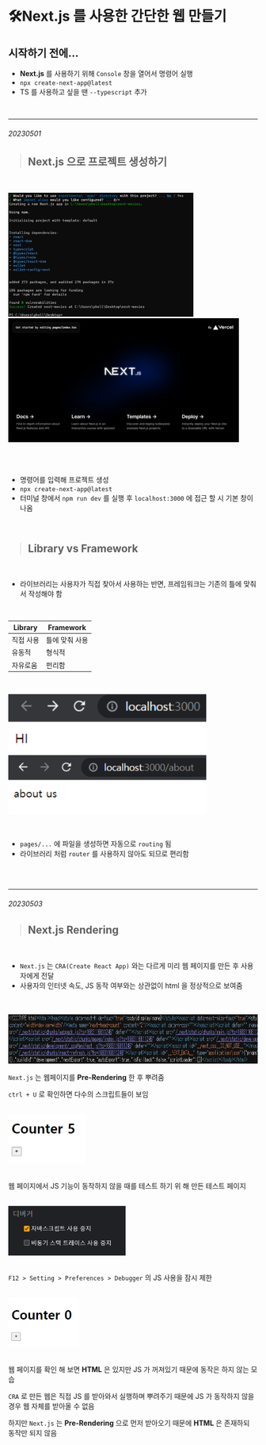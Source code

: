 # 🛠️Next.js 를 사용한 간단한 웹 만들기

## 시작하기 전에...

- **Next.js** 를 사용하기 위해 `Console` 창을 열어서 명령어 실행
- `npx create-next-app@latest`
- TS 를 사용하고 싶을 땐 `--typescript` 추가

<br/>
<hr/>

###### 20230501

> ## Next.js 으로 프로젝트 생성하기

<br/>
<p>
<img src ="md_resources\resource_01.png" height="250"/>
<img src ="md_resources\resource_02.png" height="250"/>
<p/>
<br/>
<br/>

- 명령어를 입력해 프로젝트 생성
- `npx create-next-app@latest`
- 터미널 창에서 `npm run dev` 를 실행 후 `localhost:3000` 에 접근 할 시 기본 창이 나옴

<br/>

> ## Library vs Framework

<br/>

- 라이브러리는 사용자가 직접 찾아서 사용하는 반면, 프레임워크는 기존의 틀에 맞춰서 작성해야 함

<br/>

| Library   | Framework      |
| --------- | -------------- |
| 직접 사용 | 틀에 맞춰 사용 |
| 유동적    | 형식적         |
| 자유로움  | 펀리함         |

<br/>
<p>
<img src ="md_resources\resource_04.png" height="120"/>
<img src ="md_resources\resource_03.png" height="120"/>
<p/>
<br/>

- `pages/...` 에 파일을 생성하면 자동으로 `routing` 됨
- 라이브러리 처럼 `router` 를 사용하지 않아도 되므로 편리함

<br/>

<br/>
<hr/>

###### 20230503

> ## Next.js Rendering

<br/>

- `Next.js` 는 `CRA(Create React App)` 와는 다르게 미리 웹 페이지를 만든 후 사용자에게 전달
- 사용자의 인터넷 속도, JS 동작 여부와는 상관없이 html 을 정상적으로 보여줌

<br/>
<br/>
<img src ="md_resources\resource_05.png" height="100"/>
<br/>

`Next.js` 는 웹페이지를 **Pre-Rendering** 한 후 뿌려줌

`ctrl + U` 로 확인하면 다수의 스크립트들이 보임

<br/>
<img src ="md_resources\resource_06.png" height="100"/>
<br/>
<br/>

웹 페이지에서 JS 기능이 동작하지 않을 때를 테스트 하기 위 해 만든 테스트 페이지

<br/>
<img src ="md_resources\resource_07.png" height="100"/>
<br/>
<br/>

`F12 > Setting > Preferences > Debugger` 의 JS 사용을 잠시 제한

<br/>
<img src ="md_resources\resource_08.png" height="100"/>
<br/>
<br/>

웹 페이지를 확인 해 보면 **HTML** 은 있지만 JS 가 꺼져있기 때문에 동작은 하지 않는 모습

`CRA` 로 만든 웹은 직접 JS 를 받아와서 실행하며 뿌려주기 때문에 JS 가 동작하지 않을 경우 웹 자체를 받아올 수 없음

하지만 `Next.js` 는 **Pre-Rendering** 으로 먼저 받아오기 때문에 **HTML** 은 존재하되 동작만 되지 않음
